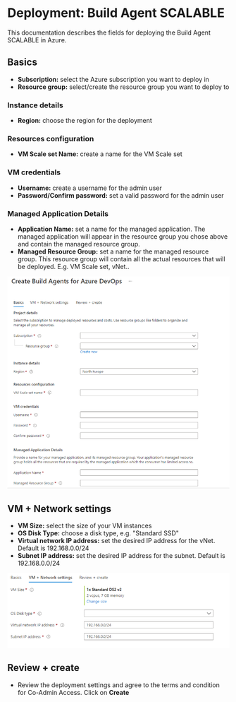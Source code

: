 # Deployment: Build Agent SCALABLE

This documentation describes the fields for deploying the Build Agent SCALABLE in Azure.

## Basics

* **Subscription:** select the Azure subscription you want to deploy in
* **Resource group:** select/create the resource group you want to deploy to
### Instance details
* **Region:** choose the region for the deployment
### Resources configuration
* **VM Scale set Name:** create a name for the VM Scale set
### VM credentials
* **Username:** create a username for the admin user
* **Password/Confirm password:** set a valid password for the admin user
### Managed Application Details
* **Application Name:** set a name for the managed application. The managed application will appear in the resource group you chose above and contain the managed resource group.
* **Managed Resource Group:** set a name for the managed resource group. This resource group will contain all the actual resources that will be deployed. E.g. VM Scale set, vNet..

![agent_pools](img/basic.png)


## VM + Network settings

* **VM Size:** select the size of your VM instances
* **OS Disk Type:** choose a disk type, e.g. "Standard SSD"
* **Virtual network IP address:** set the desired IP address for the vNet. Default is 192.168.0.0/24
* **Subnet IP address:** set the desired IP address for the subnet. Default is 192.168.0.0/24

![agent_pools](img/settings.png)


## Review + create

* Review the deployment settings and agree to the terms and condition for Co-Admin Access. Click on **Create**